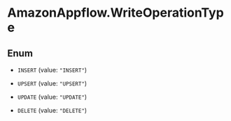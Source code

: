 # AmazonAppflow.WriteOperationType

## Enum


* `INSERT` (value: `"INSERT"`)

* `UPSERT` (value: `"UPSERT"`)

* `UPDATE` (value: `"UPDATE"`)

* `DELETE` (value: `"DELETE"`)


